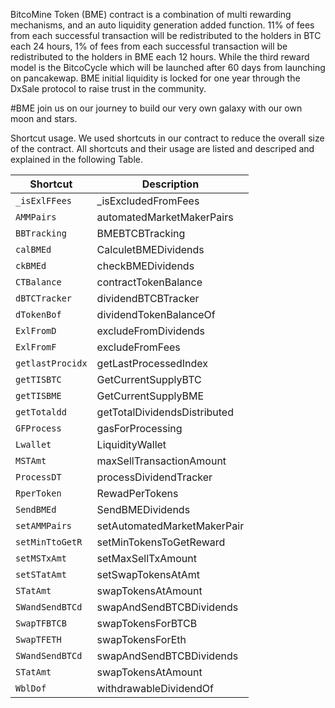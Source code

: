 BitcoMine Token (BME) contract is a combination of multi rewarding mechanisms, and an auto liquidity generation added function. 11% of fees from each successful transaction will be redistributed to the holders in BTC each 24 hours, 1% of fees from each successful transaction will be redistributed to the holders in BME each 12 hours. While the third reward model is the BitcoCycle which will be launched after 60 days from launching on pancakewap. BME initial liquidity is locked for one year through the DxSale protocol to raise trust in the community.

#BME join us on our journey to build our very own galaxy with our own moon and stars.


Shortcut usage.
We used shortcuts in our contract to reduce the overall size of the contract. All shortcuts and their usage are listed and descriped and explained in the following Table.

| Shortcut | Description |
| --- | --- |
| `_isExlFFees` | _isExcludedFromFees |
| `AMMPairs` | automatedMarketMakerPairs |
| `BBTracking` | BMEBTCBTracking |
| `calBMEd` | CalculetBMEDividends |
| `ckBMEd` | checkBMEDividends |
| `CTBalance` | contractTokenBalance |
| `dBTCTracker` | dividendBTCBTracker |
| `dTokenBof` | dividendTokenBalanceOf |
| `ExlFromD` | excludeFromDividends |
| `ExlFromF` | excludeFromFees |
| `getlastProcidx` | getLastProcessedIndex |
| `getTISBTC` | GetCurrentSupplyBTC |
| `getTISBME` | GetCurrentSupplyBME |
| `getTotaldd` | getTotalDividendsDistributed |
| `GFProcess` | gasForProcessing |
| `Lwallet` | LiquidityWallet |
| `MSTAmt` | maxSellTransactionAmount |
| `ProcessDT` | processDividendTracker |
| `RperToken` | RewadPerTokens |
| `SendBMEd` | SendBMEDividends |
| `setAMMPairs` | setAutomatedMarketMakerPair |
| `setMinTtoGetR` | setMinTokensToGetReward |
| `setMSTxAmt` | setMaxSellTxAmount |
| `setSTatAmt` | setSwapTokensAtAmt |
| `STatAmt` | swapTokensAtAmount |
| `SWandSendBTCd` | swapAndSendBTCBDividends |
| `SwapTFBTCB` | swapTokensForBTCB |
| `SwapTFETH` | swapTokensForEth |
| `SWandSendBTCd` | swapAndSendBTCBDividends |
| `STatAmt` | swapTokensAtAmount |
| `WblDof` | withdrawableDividendOf |


